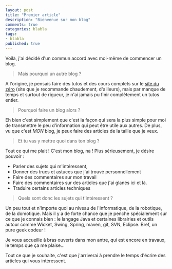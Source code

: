 ```yaml
---
layout: post
title: "Premier article"
description: "Bienvenue sur mon blog"
comments: true
categories: blabla
tags:
- blabla
published: true
---
```


Voilà, j'ai décidé d'un commun accord avec moi-même de commencer un blog.

<!--more-->

> Mais pourquoi un autre blog ?

A l'origine, je pensais faire des tutos et des cours complets sur le [site du zéro](http://www.siteduzero.com/) (site que je recommande chaudement, d'ailleurs), mais par manque de temps et surtout de rigueur, je n'ai jamais pu finir complètement un tutos entier.

> Pourquoi faire un blog alors ?

Eh bien c'est simplement que c'est la façon qui sera la plus simple pour moi de transmettre le peu d'information qui peut être utile aux autres.
De plus, vu que c'est *MON* blog, je peux faire des articles de la taille que je veux.

> Et tu vas y mettre quoi dans ton blog ?

Tout ce qui me plait ! C'est mon blog, na !
Plus sérieusement, je désire pouvoir :

* Parler des sujets qui m'intéressent,
* Donner des trucs et astuces que j'ai trouvé personnellement
* Faire des commentaires sur mon travail
* Faire des commentaires sur des articles que j'ai glanés ici et là.
* Traduire certains articles techniques

> Quels sont donc les sujets qui t'intéressent ?

Un peu tout et n'importe quoi au niveau de l'informatique, de la robotique, de la domotique. Mais il y a de forte chance que je penche spécialement sur ce que je connais bien : le langage Java et certaines librairies et outils autour comme Wicket, Swing, Spring, maven, git, SVN, Eclipse. Bref, un pure geek codeur !

Je vous accueille à bras ouverts dans mon antre, qui est encore en travaux, le temps que ça me plaise...

Tout ce que je souhaite, c'est que j'arriverai à prendre le temps d'écrire des articles qui vous intéressent.
